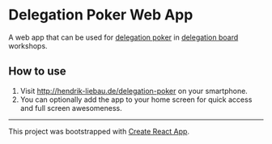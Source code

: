 Delegation Poker Web App
========================

A web app that can be used for [delegation poker][] in [delegation board][] workshops.

How to use
----------

1. Visit http://hendrik-liebau.de/delegation-poker on your smartphone.
2. You can optionally add the app to your home screen for quick access and full screen awesomeness.

---

This project was bootstrapped with [Create React App][].

[delegation poker]: https://management30.com/product/delegation-poker/
[delegation board]: https://management30.com/practice/delegation-board/
[Create React App]: https://github.com/facebookincubator/create-react-app
